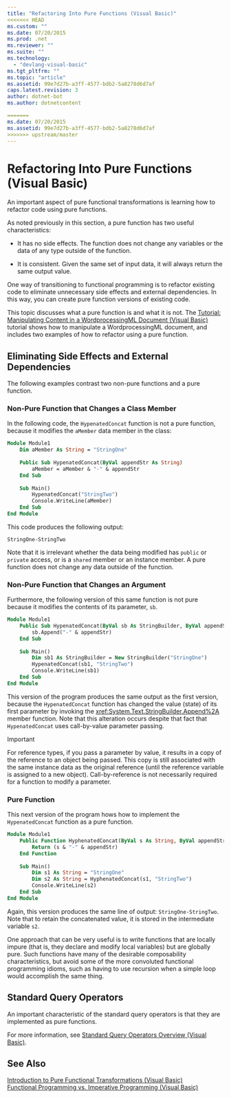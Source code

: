 ```yaml
---
title: "Refactoring Into Pure Functions (Visual Basic)"
<<<<<<< HEAD
ms.custom: ""
ms.date: 07/20/2015
ms.prod: .net
ms.reviewer: ""
ms.suite: ""
ms.technology: 
  - "devlang-visual-basic"
ms.tgt_pltfrm: ""
ms.topic: "article"
ms.assetid: 99e7d27b-a3ff-4577-bdb2-5a8278d6d7af
caps.latest.revision: 3
author: dotnet-bot
ms.author: dotnetcontent

=======
ms.date: 07/20/2015
ms.assetid: 99e7d27b-a3ff-4577-bdb2-5a8278d6d7af
>>>>>>> upstream/master
---
```

# Refactoring Into Pure Functions (Visual Basic)
An important aspect of pure functional transformations is learning how to refactor code using pure functions.  
  
 As noted previously in this section, a pure function has two useful characteristics:  
  
-   It has no side effects. The function does not change any variables or the data of any type outside of the function.  
  
-   It is consistent. Given the same set of input data, it will always return the same output value.  
  
 One way of transitioning to functional programming is to refactor existing code to eliminate unnecessary side effects and external dependencies. In this way, you can create pure function versions of existing code.  
  
 This topic discusses what a pure function is and what it is not. The [Tutorial: Manipulating Content in a WordprocessingML Document (Visual Basic)](../../../../visual-basic/programming-guide/concepts/linq/tutorial-manipulating-content-in-a-wordprocessingml-document.md) tutorial shows how to manipulate a WordprocessingML document, and includes two examples of how to refactor using a pure function.  
  
## Eliminating Side Effects and External Dependencies  
 The following examples contrast two non-pure functions and a pure function.  
  
### Non-Pure Function that Changes a Class Member  
 In the following code, the `HypenatedConcat` function is not a pure function, because it modifies the `aMember` data member in the class:  
  
```vb  
Module Module1  
    Dim aMember As String = "StringOne"  
  
    Public Sub HypenatedConcat(ByVal appendStr As String)  
        aMember = aMember & "-" & appendStr  
    End Sub  
  
    Sub Main()  
        HypenatedConcat("StringTwo")  
        Console.WriteLine(aMember)  
    End Sub  
End Module  
```  
  
 This code produces the following output:  
  
```  
StringOne-StringTwo  
```  
  
 Note that it is irrelevant whether the data being modified has `public` or `private` access, or is a  `shared` member or an instance member. A pure function does not change any data outside of the function.  
  
### Non-Pure Function that Changes an Argument  
 Furthermore, the following version of this same function is not pure because it modifies the contents of its parameter, `sb`.  
  
```vb  
Module Module1  
    Public Sub HypenatedConcat(ByVal sb As StringBuilder, ByVal appendStr As String)  
        sb.Append("-" & appendStr)  
    End Sub  
  
    Sub Main()  
        Dim sb1 As StringBuilder = New StringBuilder("StringOne")  
        HypenatedConcat(sb1, "StringTwo")  
        Console.WriteLine(sb1)  
    End Sub  
End Module  
```  
  
 This version of the program produces the same output as the first version, because the `HypenatedConcat` function has changed the value (state) of its first parameter by invoking the <xref:System.Text.StringBuilder.Append%2A> member function. Note that this alteration occurs despite that fact that `HypenatedConcat` uses call-by-value parameter passing.  
  
> [!IMPORTANT]
>  For reference types, if you pass a parameter by value, it results in a copy of the reference to an object being passed. This copy is still associated with the same instance data as the original reference (until the reference variable is assigned to a new object). Call-by-reference is not necessarily required for a function to modify a parameter.  
  
### Pure Function  
 This next version of the program hows how to implement the `HypenatedConcat` function as a pure function.  
  
```vb  
Module Module1  
    Public Function HyphenatedConcat(ByVal s As String, ByVal appendStr As String) As String  
        Return (s & "-" & appendStr)  
    End Function  
  
    Sub Main()  
        Dim s1 As String = "StringOne"  
        Dim s2 As String = HyphenatedConcat(s1, "StringTwo")  
        Console.WriteLine(s2)  
    End Sub  
End Module  
```  
  
 Again, this version produces the same line of output: `StringOne-StringTwo`. Note that to retain the concatenated value, it is stored in the intermediate variable `s2`.  
  
 One approach that can be very useful is to write functions that are locally impure (that is, they declare and modify local variables) but are globally pure. Such functions have many of the desirable composability characteristics, but avoid some of the more convoluted functional programming idioms, such as having to use recursion when a simple loop would accomplish the same thing.  
  
## Standard Query Operators  
 An important characteristic of the standard query operators is that they are implemented as pure functions.  
  
 For more information, see [Standard Query Operators Overview (Visual Basic)](../../../../visual-basic/programming-guide/concepts/linq/standard-query-operators-overview.md).  
  
## See Also  
 [Introduction to Pure Functional Transformations (Visual Basic)](../../../../visual-basic/programming-guide/concepts/linq/introduction-to-pure-functional-transformations.md)  
 [Functional Programming vs. Imperative Programming (Visual Basic)](../../../../visual-basic/programming-guide/concepts/linq/functional-programming-vs-imperative-programming.md)
